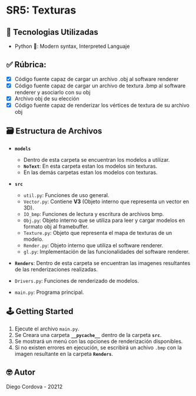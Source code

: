 # SR5: Texturas

## 📡 Tecnologias Utilizadas
- Python 🐍: Modern syntax, Interpreted Languaje

## ✅ Rúbrica:

  - [x] Código fuente capaz de cargar un archivo .obj al software renderer
  - [x] Código fuente capaz de cargar un archivo de textura .bmp al software renderer y asociarlo con su obj
  - [x] Archivo obj de su elección 
  - [x] Código fuente capaz de renderizar los vértices de textura de su archivo obj

## 🗃️ Estructura de Archivos

- **`models`**

  - Dentro de esta carpeta se encuentran los modelos a utilizar.
  - **`NoText`**: En esta carpeta estan los modelos sin texturas.
  - En las demás carpetas estan los modelos con texturas.

- **`src`**

  - `util.py`: Funciones de uso general.
  - `Vector.py`: Contiene **V3** (Objeto interno que representa un vector en 3D).
  - `IO_bmp`: Funciones de lectura y escritura de archivos bmp.
  - `Obj.py`: Objeto interno que se utiliza para leer y cargar modelos en formato obj al framebuffer.
  - `Texture.py`: Objeto que representa el mapa de texturas de un modelo.
  - `Render.py`: Objeto interno que utiliza el software renderer.
  - `gl.py`: Implementación de las funcionalidades del software renderer.

- **`Renders`**: Dentro de esta carpeta se encuentran las imagenes resultantes de las renderizaciones realizadas.

- `Drivers.py`: Funciones de renderizado de modelos.
- `main.py`: Programa principal.

## 🕹️ Getting Started

1. Ejecute el archivo `main.py`.
2. Se Creara una carpeta **`__pycache__`** dentro de la carpeta **`src`**.
3. Se mostrará un menú con las opciones de renderización disponibles.
4. Si no existen errores en ejecución, se escribirá un achivo `.bmp` con la imagen resultante en la carpeta **`Renders`**.

## 🤓 Autor

Diego Cordova - 20212
